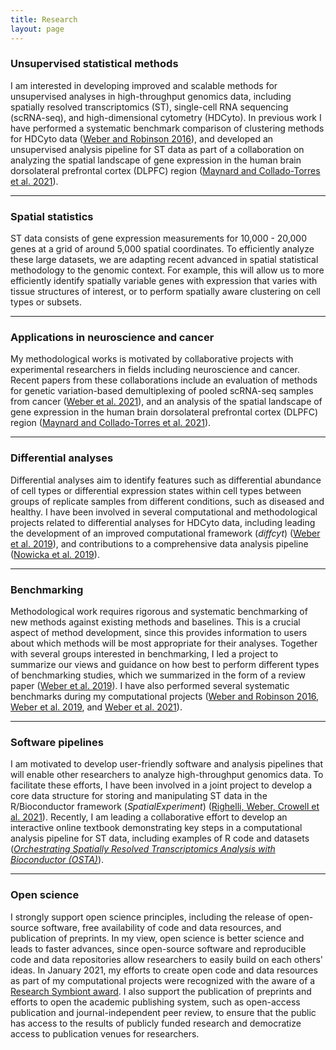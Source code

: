 ```yaml
---
title: Research
layout: page
---
```



### Unsupervised statistical methods

I am interested in developing improved and scalable methods for unsupervised analyses in high-throughput genomics data, including spatially resolved transcriptomics (ST), single-cell RNA sequencing (scRNA-seq), and high-dimensional cytometry (HDCyto). In previous work I have performed a systematic benchmark comparison of clustering methods for HDCyto data ([Weber and Robinson 2016](https://onlinelibrary.wiley.com/doi/full/10.1002/cyto.a.23030)), and developed an unsupervised analysis pipeline for ST data as part of a collaboration on analyzing the spatial landscape of gene expression in the human brain dorsolateral prefrontal cortex (DLPFC) region ([Maynard and Collado-Torres et al. 2021](https://www.nature.com/articles/s41593-020-00787-0)).


---


### Spatial statistics

ST data consists of gene expression measurements for 10,000 - 20,000 genes at a grid of around 5,000 spatial coordinates. To efficiently analyze these large datasets, we are adapting recent advanced in spatial statistical methodology to the genomic context. For example, this will allow us to more efficiently identify spatially variable genes with expression that varies with tissue structures of interest, or to perform spatially aware clustering on cell types or subsets.


---


### Applications in neuroscience and cancer

My methodological works is motivated by collaborative projects with experimental researchers in fields including neuroscience and cancer. Recent papers from these collaborations include an evaluation of methods for genetic variation-based demultiplexing of pooled scRNA-seq samples from cancer ([Weber et al. 2021](https://www.biorxiv.org/content/10.1101/2020.11.06.371963v3)), and an analysis of the spatial landscape of gene expression in the human brain dorsolateral prefrontal cortex (DLPFC) region ([Maynard and Collado-Torres et al. 2021](https://www.nature.com/articles/s41593-020-00787-0)).


---


### Differential analyses

Differential analyses aim to identify features such as differential abundance of cell types or differential expression states within cell types between groups of replicate samples from different conditions, such as diseased and healthy. I have been involved in several computational and methodological projects related to differential analyses for HDCyto data, including leading the development of an improved computational framework (*diffcyt*) ([Weber et al. 2019](https://www.nature.com/articles/s42003-019-0415-5)), and contributions to a comprehensive data analysis pipeline ([Nowicka et al. 2019](https://f1000research.com/articles/6-748)).


---


### Benchmarking

Methodological work requires rigorous and systematic benchmarking of new methods against existing methods and baselines. This is a crucial aspect of method development, since this provides information to users about which methods will be most appropriate for their analyses. Together with several groups interested in benchmarking, I led a project to summarize our views and guidance on how best to perform different types of benchmarking studies, which we summarized in the form of a review paper ([Weber et al. 2019](https://genomebiology.biomedcentral.com/articles/10.1186/s13059-019-1738-8)). I have also performed several systematic benchmarks during my computational projects ([Weber and Robinson 2016](https://onlinelibrary.wiley.com/doi/full/10.1002/cyto.a.23030), [Weber et al. 2019](https://www.nature.com/articles/s42003-019-0415-5), and [Weber et al. 2021](https://www.biorxiv.org/content/10.1101/2020.11.06.371963v3)).


---


### Software pipelines

I am motivated to develop user-friendly software and analysis pipelines that will enable other researchers to analyze high-throughput genomics data. To facilitate these efforts, I have been involved in a joint project to develop a core data structure for storing and manipulating ST data in the R/Bioconductor framework (*SpatialExperiment*) ([Righelli, Weber, Crowell et al. 2021](https://www.biorxiv.org/content/10.1101/2021.01.27.428431v2)). Recently, I am leading a collaborative effort to develop an interactive online textbook demonstrating key steps in a computational analysis pipeline for ST data, including examples of R code and datasets ([*Orchestrating Spatially Resolved Transcriptomics Analysis with Bioconductor (OSTA)*](https://lmweber.org/OSTA-book/)).


---


### Open science


I strongly support open science principles, including the release of open-source software, free availability of code and data resources, and publication of preprints. In my view, open science is better science and leads to faster advances, since open-source software and reproducible code and data repositories allow researchers to easily build on each others' ideas. In January 2021, my efforts to create open code and data resources as part of my computational projects were recognized with the aware of a [Research Symbiont award](https://researchsymbionts.org/). I also support the publication of preprints and efforts to open the academic publishing system, such as open-access publication and journal-independent peer review, to ensure that the public has access to the results of publicly funded research and democratize access to publication venues for researchers.

